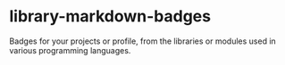 # library-markdown-badges
Badges for your projects or profile, from the libraries or modules used in various programming languages.
